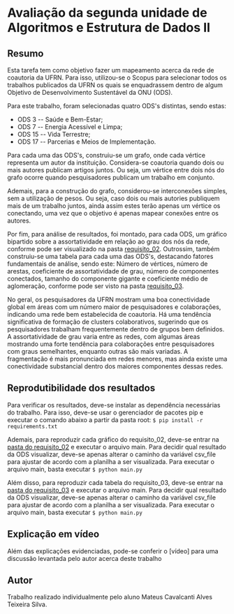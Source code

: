 # Avaliação da segunda unidade de Algoritmos e Estrutura de Dados II

## Resumo
Esta tarefa tem como objetivo fazer um mapeamento acerca da rede de coautoria da UFRN. Para isso, utilizou-se o Scopus para selecionar todos os trabalhos publicados da UFRN os quais se enquadrassem dentro de algum Objetivo de Desenvolvimento Sustentável da ONU (ODS).

Para este trabalho, foram selecionadas quatro ODS's distintas, sendo estas:
- ODS 3 -- Saúde e Bem-Estar;
- ODS 7 -- Energia Acessível e Limpa;
- ODS 15 -- Vida Terrestre;
- ODS 17 -- Parcerias e Meios de Implementação.

Para cada uma das ODS's, construiu-se um grafo, onde cada vértice representa um autor da instituição. Considera-se coautoria quando dois ou mais autores publicam artigos juntos. Ou seja, um vértice entre dois nós do grafo ocorre quando pesquisadores publicam um trabalho em conjunto.

Ademais, para a construção do grafo, considerou-se interconexões simples, sem a utilização de pesos. Ou seja, caso dois ou mais autories publiquem mais de um trabalho juntos, ainda assim estes terão apenas um vértice os conectando, uma vez que o objetivo é apenas mapear conexões entre os autores.

Por fim, para análise de resultados, foi montado, para cada ODS, um gráfico bipartido sobre a assortatividade em relação ao grau dos nós da rede, conforme pode ser visualizado na pasta [requisito_02](./requisito_02/). Outrossim, também construiu-se uma tabela para cada uma das ODS's, destacando fatores fundamentais de análise, sendo este: Número de vértices, número de arestas, coeficiente de assortatividade de grau, número de componentes conectados, tamanho do componente gigante e coeficiente médio de aglomeração, conforme pode ser visto na pasta [requisito_03](./requisito_03/).

No geral, os pesquisadores da UFRN mostram uma boa conectividade global em áreas com um número maior de pesquisadores e colaborações, indicando uma rede bem estabelecida de coautoria. Há uma tendência significativa de formação de clusters colaborativos, sugerindo que os pesquisadores trabalham frequentemente dentro de grupos bem definidos. A assortatividade de grau varia entre as redes, com algumas áreas mostrando uma forte tendência para colaborações entre pesquisadores com graus semelhantes, enquanto outras são mais variadas. A fragmentação é mais pronunciada em redes menores, mas ainda existe uma conectividade substancial dentro dos maiores componentes dessas redes.

## Reprodutibilidade dos resultados
Para verificar os resultados, deve-se instalar as dependência necessárias do trabalho. Para isso, deve-se usar o gerenciador de pacotes pip e executar o comando abaixo a partir da pasta root:
`
 $ pip install -r requirements.txt
`

Ademais, para reproduzir cada gráfico do requisito_02, deve-se entrar na [pasta do requisito_02](./requisito_02/) e executar o arquivo main. Para decidir qual resultado da ODS visualizar, deve-se apenas alterar o caminho da variável csv_file para ajustar de acordo com a planilha a ser visualizada. Para executar o arquivo main, basta executar
`
 $ python main.py
`

Além disso, para reproduzir cada tabela do requisito_03, deve-se entrar na [pasta do requisito_03](./requisito_03/) e executar o arquivo main. Para decidir qual resultado da ODS visualizar, deve-se apenas alterar o caminho da variável csv_file para ajustar de acordo com a planilha a ser visualizada. Para executar o arquivo main, basta executar
`
 $ python main.py
`

## Explicação em vídeo
Além das explicações evidenciadas, pode-se conferir o [vídeo] para uma discussão levantada pelo autor acerca deste trabalho

## Autor
Trabalho realizado individualmente pelo aluno Mateus Cavalcanti Alves Teixeira Silva.